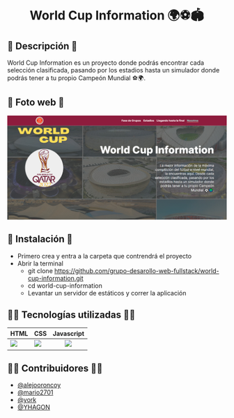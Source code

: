 <h1 align='center'>World Cup Information 🌍⚽🏟</h1>

## 📜 Descripción 📜

  World Cup Information es un proyecto donde podrás encontrar cada selección clasificada, pasando por los estadios hasta un simulador donde podrás tener a tu propio Campeón Mundial ⚽🌍.

## 📸 Foto web 📸

  ![Foto web](./assets/img/photo_web.jpg)

## 🦄 Instalación 🦄

  * Primero crea y entra a la carpeta que contrendrá el proyecto
  * Abrir la terminal 
    - git clone https://github.com/grupo-desarollo-web-fullstack/world-cup-information.git
    - cd world-cup-information
    - Levantar un servidor de estáticos y correr la aplicación

## 👨‍💻 Tecnologías utilizadas 👨‍💻

  <table>
    <thead>
      <tr>
        <th align='center'>HTML</th>
        <th align='center'>CSS</th>
        <th align='center'>
          Javascript
        </th>
      </tr>
    </thead>
    <tbody>
      <tr>
        <td>
          <img src="https://www.svgrepo.com/show/353884/html-5.svg" width="50" />
        </td>
        <td>
          <img src="https://www.svgrepo.com/show/353623/css-3.svg" width="50" />
        </td>
        <td align='center'>
          <img src="https://www.svgrepo.com/show/355081/js.svg" width="40" />
        </td>
      </tr>
    </tbody>
  </table>

## 🙍‍♂️ Contribuidores 🙍‍♂️

  - [@alejooroncoy](https://github.com/alejooroncoy)
  - [@mario2701](https://github.com/Mario2701)
  - [@york](https://github.com/york30)
  - [@YHAGON](https://github.com/YHAGON)